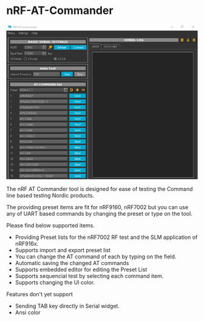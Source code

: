 # nRF-AT-Commander

<img src="https://github.com/olleheugene/nRF-AT-Commander/blob/main/document_resources/nrf_atcommander.gif">



The nRF AT Commander tool is designed for ease of testing the Command line based testing Nordic products.

The providing preset items are fit for nRF9160, nRF7002 but you can use any of UART based commands by changing the preset or type on the tool.

Please find below supported items.

- Providing Preset lists for the nRF7002 RF test and the SLM application of nRF916x.
- Supports import and export preset list 
- You can change the AT command of each by typing on the field.
- Automatic saving the changed AT commands
- Supports embedded editor for editing the Preset List
- Supports sequencial test by selecting each command item.
- Supports changing the UI color.

Features don't yet support
- Sending TAB key directly in Serial widget.
- Ansi color
